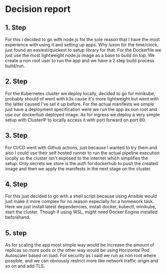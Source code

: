 # Decision report

## 1. Step
For this I decided to go with node.js for the sole reason that I have the most experience with using it and setting up apps. Why luxon for the time/clock, just found an easiest/quickest to setup library for that. For the Dockerfile we just use the most lightweight node.js image as a base to build on top. We create a non root user to run the app and we have a 2 step build process build/run. 

## 2. Step
For the Kubernetes cluster we deploy locally, decided to go for minikube, probably should of went with k3s cause it's more lightweight but went with the latter caused I've set it up before. For the actual manifests we simple just have a deployment specification were we run the app as non root and use our dockerhub deployed image. As for ingress we deploy a very simple setup with ClusterIP to locally access it with port forward on port 80. 

## 3. Step
For CI/CD went with Github actions, just because I wanted to try them and also I could use their self hosted runner to run the actual pipeline execution locally so the cluster isn't exposed to the internet which simplifies the setup. Only secrets we store is the auth for dockerhub to push the created image and then we apply the manifests in the next stage on the cluster. 

## 4. Step 

For this just decided to go with a shell script because using Ansible would just make it more complex for no reason especially for a homework task. Here we just install latest dependencies, install docker, kubectl, minikube, start the cluster. Though if using WSL, might need Docker Engine installed beforehand.


## 5. step
As for scaling the app most simple way would be increase the amount of replicas so more pods or the other way would be using Horizontal Pod Autoscaler based on load. 
For security as I said we run as non root where possible, and we can obviously restrict more like network traffic origin and so on and add TLS. 
